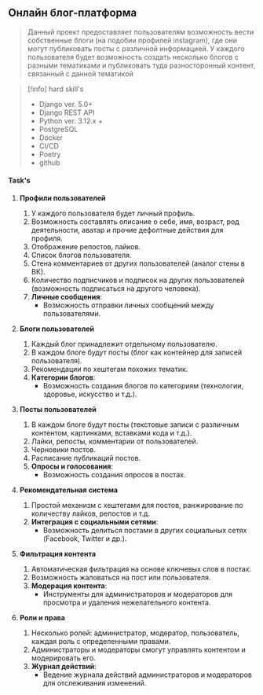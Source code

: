 
## Онлайн блог-платформа

> Данный проект предоставляет пользователям возможность вести собственные блоги (на подобии профилей instagram), где они могут публиковать посты с различной информацией. У каждого пользователя будет возможность создать несколько блогов с разными тематиками и публиковать туда разносторонный контент, связанный с данной тематикой


> [!info] hard skill's
> - Django ver. 5.0+
> - Django REST API
> - Python ver. 3.12.x +
> - PostgreSQL
> - Docker
> - CI/CD
> - Poetry
> - github

#### Task's

1. **Профили пользователей**
    
    1. У каждого пользователя будет личный профиль.
    2. Возможность составлять описание о себе, имя, возраст, род деятельности, аватар и прочие дефолтные действия для профиля.
    3. Отображение репостов, лайков.
    4. Список блогов пользователя.
    5. Стена комментариев от других пользователей (аналог стены в ВК).
    6. Количество подписчиков и подписок на других пользователей (возможность подписаться на другого человека).
    7. **Личные сообщения**:
        - Возможность отправки личных сообщений между пользователями.
        
2. **Блоги пользователей**
    
    1. Каждый блог принадлежит отдельному пользователю.
    2. В каждом блоге будут посты (блог как контейнер для записей пользователя).
    3. Рекомендации по хештегам похожих тематик.
    4. **Категории блогов**:
        - Возможность создания блогов по категориям (технологии, здоровье, искусство и т.д.).
        
3. **Посты пользователей**
    
    1. В каждом блоге будут посты (текстовые записи с различным контентом, картинками, вставками кода и т.д.).
    2. Лайки, репосты, комментарии от пользователей.
    3. Черновики постов.
    4. Расписание публикаций постов.
    5. **Опросы и голосования**:
        - Возможность создания опросов в постах.
        
4. **Рекомендательная система**
    
    1. Простой механизм с хештегами для постов, ранжирование по количеству лайков, репостов и т.д.
    2. **Интеграция с социальными сетями**:
        - Возможность делиться постами в других социальных сетях (Facebook, Twitter и др.).
        
5. **Фильтрация контента**
    
    1. Автоматическая фильтрация на основе ключевых слов в постах.
    2. Возможность жаловаться на пост или пользователя.
    3. **Модерация контента**:
        - Инструменты для администраторов и модераторов для просмотра и удаления нежелательного контента.
        
6. **Роли и права**
    
    1. Несколько ролей: администратор, модератор, пользователь, каждая роль с определенными правами.
    2. Администраторы и модераторы смогут управлять контентом и модерировать его.
    3. **Журнал действий**:
        - Ведение журнала действий администраторов и модераторов для отслеживания изменений.